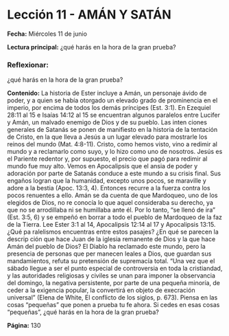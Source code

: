# Lección 11 - AMÁN Y SATÁN

**Fecha:** Miércoles 11 de junio

**Lectura principal:** ¿qué harás en la hora de la gran prueba?

### Reflexionar:

¿qué harás en la hora de la gran prueba?

**Contenido:**
La historia de Ester incluye a Amán, un personaje ávido de poder, y a quien se
había otorgado un elevado grado de prominencia en el imperio, por encima de
todos los demás príncipes (Est. 3:1).
En Ezequiel 28:11 al 15 e Isaías 14:12 al 15 se encuentran algunos paralelos
entre Lucifer y Amán, un malvado enemigo de Dios y de su pueblo. Las inten­
ciones generales de Satanás se ponen de manifiesto en la historia de la tentación
de Cristo, en la que lleva a Jesús a un lugar elevado para mostrarle los reinos
del mundo (Mat. 4:8-11). Cristo, como hemos visto, vino a redimir al mundo y
a reclamarlo como suyo, y lo hizo como uno de nosotros. Jesús es el Pariente
redentor y, por supuesto, el precio que pagó para redimir al mundo fue muy alto.
Vemos en Apocalipsis que el ansia de poder y adoración por parte de Satanás
conduce a este mundo a su crisis final. Sus engaños logran que la humanidad,
excepto unos pocos, se maraville y adore a la bestia (Apoc. 13:3, 4). Entonces
recurre a la fuerza contra los pocos renuentes a ello.
Amán se da cuenta de que Mardoqueo, uno de los elegidos de Dios, no re­
conocía lo que aquel consideraba su derecho, ya que no se arrodillaba ni se
humillaba ante él. Por lo tanto, “se llenó de ira” (Est. 3:5, 6) y se empeñó en borrar
a todo el pueblo de Mardoqueo de la faz de la Tierra.
Lee Ester 3:1 al 14, Apocalipsis 12:14 al 17 y Apocalipsis 13:15. ¿Qué pa­
ralelismos encuentras entre estos pasajes? ¿En qué se parecen la descrip­
ción que hace Juan de la iglesia remanente de Dios y la que hace Amán del
pueblo de Dios?
El Diablo ha reclamado este mundo, pero la presencia de personas que per­
manecen leales a Dios, que guardan sus mandamientos, refuta su pretensión
de supremacía total.
“Una vez que el sábado llegue a ser el punto especial de controversia en
toda la cristiandad, y las autoridades religiosas y civiles se unan para imponer
la observancia del domingo, la negativa persistente, por parte de una pequeña
minoría, de ceder a la exigencia popular, la convertirá en objeto de execración
universal” (Elena de White, El conflicto de los siglos, p. 673).
Piensa en las cosas “pequeñas” que ponen a prueba tu fe ahora. Si cedes en esas
cosas “pequeñas”, ¿qué harás en la hora de la gran prueba?

**Página:** 130
